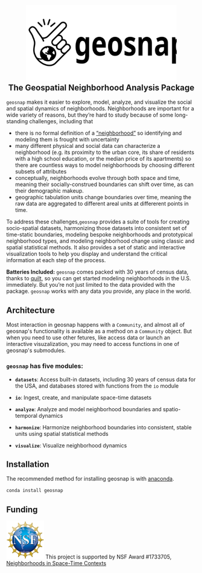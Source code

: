 <p align="center">
<img height=200  src="assets/images/geosnap_long.svg" alt="geosnap"/>
</p>
<h2 align="center" style="margin-top:-10px">The Geospatial Neighborhood Analysis Package</h2> 

`geosnap` makes it easier to explore, model, analyze, and visualize the social and spatial dynamics
of neighborhoods.
Neighborhoods are important for a wide variety of reasons, but they’re hard to study
because of some long-standing challenges, including that

- there is no formal definition of a
  [“neighborhood”](https://www.cnu.org/publicsquare/2019/01/29/once-and-future-neighborhood) so
  identifying and modeling them is frought with uncertainty
- many different physical and social data can characterize a neighborhood (e.g. its
  proximity to the urban core, its share of residents with a high school education, or the
  median price of its apartments) so there are countless ways to model neighborhoods by
  choosing different subsets of attributes
- conceptually, neighborhoods evolve through both space and time, meaning their
  socially-construed boundaries can shift over time, as can their demographic makeup.
- geographic tabulation units change boundaries over time, meaning the raw data are
  aggregated to different areal units at differerent points in time.

To address these challenges,`geosnap` provides a suite of tools for creating socio-spatial
datasets, harmonizing those datasets into consistent set of time-static boundaries,
modeling bespoke neighborhoods and prototypical neighborhood types, and modeling
neighborhood change using classic and spatial statistical methods.
It also provides a set of static and interactive visualization tools to help you display
and understand the critical information at each step of the process.

**Batteries Included:**
`geosnap` comes packed with 30 years of census data, thanks to [quilt](https://quiltdata.com/), so you
can get started modeling neighborhoods in the U.S. immediately.
But you’re not just limited to the data provided with the package. `geosnap`
works with any data you provide, any place in the world.


## Architecture

Most interaction in geosnap happens with a `Community`, and almost all of geosnap's functionality is available as a method on a `Community` object. But when you need to use other fetures, like access data or launch an interactive visuzalization, you may need to access functions in one of geosnap's submodules.

### `geosnap` has five modules:

- **`datasets`**:   Access built-in datasets, including 30 years of census data for the USA,  and databases stored with functions from the `io` module

- **`io`**:  Ingest, create, and manipulate space-time datasets

- **`analyze`**:  Analyze and model neighborhood boundaries and spatio-temporal dynamics

- **`harmonize`**:  Harmonize neighborhood boundaries into consistent, stable units using spatial statistical
methods

- **`visualize`**:  Visualize neighborhood dynamics


## Installation

The recommended method for installing geosnap is with
[anaconda](https://www.anaconda.com/download/). 

```bash
conda install geosnap
```

## Funding

<img src="assets/images/nsf_logo.jpg" width=100 /> This project is supported by NSF Award #1733705,
[Neighborhoods in Space-Time Contexts](https://www.nsf.gov/awardsearch/showAward?AWD_ID=1733705&HistoricalAwards=false)

